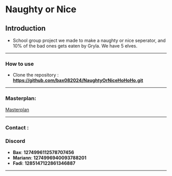 # Naughty or Nice

## Introduction

- School group project we made to make a naughty or nice seperator, and 10% of the bad ones gets eaten by Gryla. We have 5 elves.

---

### How to use

- Clone the repository : **https://github.com/bax082024/NaughtyOrNiceHoHoHo.git**

---

### Masterplan:

[Masterplan](/Masterplan/Prosjektuke-skisse.PNG)

---
### Contact :

### Discord

- **Bax**: **1274996112578707456**
- **Mariann**: **1274996940093788201**
- **Fadi**: **1285147122861346887**

---
